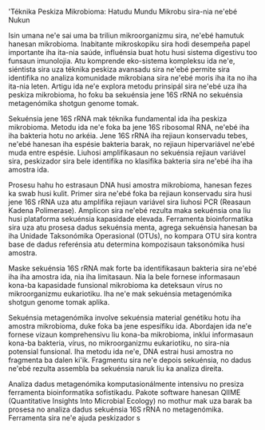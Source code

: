 'Téknika Peskiza Mikrobioma: Hatudu Mundu Mikrobu sira-nia ne'ebé Nukun

Isin umana ne'e sai uma ba triliun mikroorganizmu sira, ne'ebé hamutuk hanesan mikrobioma. Inabitante mikroskopiku sira hodi desempeña papel importante iha ita-nia saúde, influénsia buat hotu husi sistema digestivu too funsaun imunolojia. Atu komprende eko-sistema kompleksu ida ne'e, siéntista sira uza téknika peskiza avansadu sira ne'ebé permite sira identifika no analiza komunidade mikrobiana sira ne'ebé moris iha ita no iha ita-nia leten. Artigu ida ne'e explora metodu prinsipál sira ne'ebé uza iha peskiza mikrobioma, ho foku ba sekuénsia jene 16S rRNA no sekuénsia metagenómika shotgun genome tomak.

Sekuénsia jene 16S rRNA mak téknika fundamental ida iha peskiza mikrobioma. Metodu ida ne'e foka ba jene 16S ribosomal RNA, ne'ebé iha iha bakteria hotu no arkéia. Jene 16S rRNA iha rejiaun konservadu tebes, ne'ebé hanesan iha espésie bakteria barak, no rejiaun hipervariável ne'ebé muda entre espésie. Liuhosi amplifikasaun no sekuénsia rejiaun variável sira, peskizador sira bele identifika no klasifika bakteria sira ne'ebé iha iha amostra ida.

Prosesu hahu ho estrasaun DNA husi amostra mikrobioma, hanesan fezes ka swab husi kulit. Primer sira ne'ebé foka ba rejiaun konservadu sira husi jene 16S rRNA uza atu amplifika rejiaun variável sira liuhosi PCR (Reasaun Kadena Polimerase). Amplicon sira ne'ebé rezulta maka sekuénsia ona liu husi plataforma sekuénsia kapasidade elevada. Ferramenta bioinformatika sira uza atu prosesa dadus sekuénsia menta, agrega sekuénsia hanesan ba iha Unidade Taksonómika Operasional (OTUs), no kompara OTU sira kontra base de dadus referénsia atu determina kompozisaun taksonómika husi amostra.

Maske sekuénsia 16S rRNA mak forte ba identifikasaun bakteria sira ne'ebé iha iha amostra ida, nia iha limitasaun. Nia la bele fornese informasaun kona-ba kapasidade funsional mikrobioma ka deteksaun vírus no mikroorganizmu eukariotiku. Iha ne'e mak sekuénsia metagenómika shotgun genome tomak aplika.

Sekuénsia metagenómika involve sekuénsia material genétiku hotu iha amostra mikrobioma, duke foka ba jene espesífiku ida. Abordajen ida ne'e fornese vizaun komprehensivu liu kona-ba mikrobioma, inklui informasaun kona-ba bakteria, vírus, no mikroorganizmu eukariotiku, no sira-nia potensial funsional. Iha metodu ida ne'e, DNA estrai husi amostra no fragmenta ba dalen ki'ik. Fragmentu sira ne'e depois sekuénsia, no dadus ne'ebé rezulta assembla ba sekuénsia naruk liu ka analiza direita.

Analiza dadus metagenómika komputasionálmente intensivu no presiza ferramenta bioinformatika sofistikadu. Pakote software hanesan QIIME (Quantitative Insights Into Microbial Ecology) no mothur mak uza barak ba prosesa no analiza dadus sekuénsia 16S rRNA no metagenómika. Ferramenta sira ne'e ajuda peskizador s